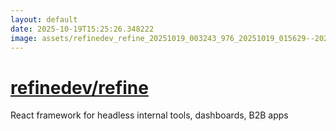 ```yaml
---
layout: default
date: 2025-10-19T15:25:26.348222
image: assets/refinedev_refine_20251019_003243_976_20251019_015629--20251019T035630575--cropped.png
---
```


# [refinedev/refine](https://github.com/refinedev/refine/)

React framework for headless internal tools, dashboards, B2B apps
